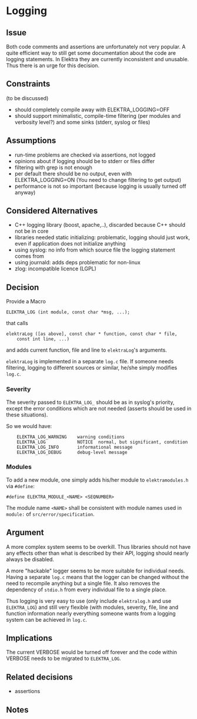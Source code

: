 # Logging

## Issue

Both code comments and assertions are unfortunately not very popular.
A quite efficient way to still get some documentation about the code
are logging statements. In Elektra they are currently inconsistent
and unusable. Thus there is an urge for this decision.

## Constraints

(to be discussed)

- should completely compile away with ELEKTRA_LOGGING=OFF
- should support minimalistic, compile-time filtering
  (per modules and verbosity level?) and some sinks (stderr, syslog
  or files)

## Assumptions

- run-time problems are checked via assertions, not logged
- opinions about if logging should be to stderr or files differ
- filtering with grep is not enough
- per default there should be no output, even with ELEKTRA_LOGGING=ON
  (You need to change filtering to get output)
- performance is not so important (because logging is usually turned off
  anyway)

## Considered Alternatives

- C++ logging library (boost, apache,..), discarded because C++
  should not be in core
- libraries needed static initializing: problematic, logging should
  just work, even if application does not initialize anything
- using syslog: no info from which source file the logging statement
  comes from
- using journald: adds deps problematic for non-linux
- zlog: incompatible licence (LGPL)

## Decision

Provide a Macro

    ELEKTRA_LOG (int module, const char *msg, ...);

that calls

    elektraLog ([as above], const char * function, const char * file,
	    const int line, ...)

and adds current function, file and line to `elektraLog`'s arguments.

`elektraLog` is implemented in a separate `log.c` file. If someone
needs filtering, logging to different sources or similar, he/she
simply modifies `log.c`.

### Severity

The severity passed to `ELEKTRA_LOG_` should be as in syslog's priority,
except the error conditions which are not needed (asserts should be used
in these situations).

So we would have:

        ELEKTRA_LOG_WARNING    warning conditions
        ELEKTRA_LOG            NOTICE  normal, but significant, condition
        ELEKTRA_LOG_INFO       informational message
        ELEKTRA_LOG_DEBUG      debug-level message


### Modules

To add a new module, one simply adds his/her module to `elektramodules.h` via
`#define`:

    #define ELEKTRA_MODULE_<NAME> <SEQNUMBER>

The module name `<NAME>` shall be consistent with module names used in
`module:` of `src/error/specification`.

## Argument

A more complex system seems to be overkill. Thus libraries should not have
any effects other than what is described by their API, logging should nearly
always be disabled.

A more "hackable" logger seems to be more suitable for individual needs.
Having a separate `log.c` means that the logger can be changed without the
need to recompile anything but a single file. It also removes the dependency
of `stdio.h` from every individual file to a single place.

Thus logging is very easy to use (only include `elektralog.h` and use
`ELEKTRA_LOG`) and still very flexible (with modules, severity, file, line
and function information nearly everything someone wants from a logging
system can be achieved in `log.c`.

## Implications

The current VERBOSE would be turned off forever and the code within VERBOSE
needs to be migrated to `ELEKTRA_LOG`.

## Related decisions

- assertions

## Notes
